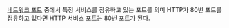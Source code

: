 [네트워크 포트](Network_Port.md) 중에서 특정 서비스를 점유하고 있는 포트를 의미
HTTP가 80번 포트를 점유하고 있다면 HTTP 서비스 포트는 80번 포트가 된다.